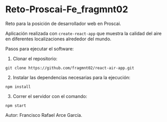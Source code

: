 # Reto-Proscai-Fe_fragmnt02

Reto para la posición de desarrollador web en Proscai. 

Aplicación realizada con `create-react-app` que muestra la calidad del aire en diferentes localizaciones alrededor del mundo.

Pasos para ejecutar el software:

1. Clonar el repositorio:

`git clone https://github.com/fragmnt02/react-air-app.git`

2. Instalar las dependencias necesarias para la ejecución:

`npm install`

3. Correr el servidor con el comando:

`npm start`

Autor: Francisco Rafael Arce García.
